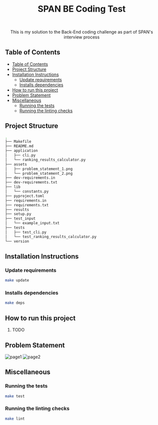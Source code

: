 <h1 align="center"> SPAN BE Coding Test </h1> <br>

<p align="center">
  This is my solution to the Back-End coding challenge as part of SPAN's interview process
</p>


## Table of Contents
- [Table of Contents](#table-of-contents)
- [Project Structure](#project-structure)
- [Installation Instructions](#installation-instructions)
  - [Update requirements](#update-requirements)
  - [Installs dependencies](#installs-dependencies)
- [How to run this project](#how-to-run-this-project)
- [Problem Statement](#problem-statement)
- [Miscellaneous](#miscellaneous)
  - [Running the tests](#running-the-tests)
  - [Running the linting checks](#running-the-linting-checks)


## Project Structure
```bash
.
├── Makefile
├── README.md
├── application
│   ├── cli.py
│   └── ranking_results_calculator.py
├── assets
│   ├── problem_statement_1.png
│   └── problem_statement_2.png
├── dev-requirements.in
├── dev-requirements.txt
├── lib
│   └── constants.py
├── pyproject.toml
├── requirements.in
├── requirements.txt
├── results
├── setup.py
├── test_input
│   └── example_input.txt
├── tests
│   ├── test_cli.py
│   └── test_ranking_results_calculator.py
└── version
```

## Installation Instructions
### Update requirements
```bash
make update
```

### Installs dependencies
```bash
make deps
```

## How to run this project
1. TODO

## Problem Statement
![page1](https://github.com/CharlRitter/span-ranking-coding-test/blob/main/assets/problem_statement_1.png)
![page2](https://github.com/CharlRitter/span-ranking-coding-test/blob/main/assets/problem_statement_2.png)

## Miscellaneous
### Running the tests
```bash
make test
```

### Running the linting checks
```bash
make lint
```
